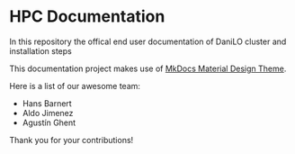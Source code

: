 # HPC Documentation
In this repository the offical end user documentation of DaniLO cluster and installation steps

This documentation project makes use of [MkDocs Material Design Theme](https://squidfunk.github.io/mkdocs-material).

Here is a list of our awesome team:

- Hans Barnert
- Aldo Jimenez
- Agustín Ghent

Thank you for your contributions!
